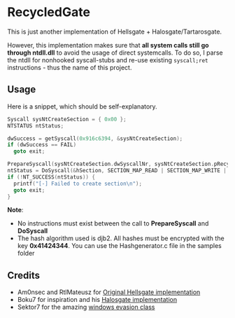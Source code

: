 # RecycledGate

This is just another implementation of Hellsgate + Halosgate/Tartarosgate.    

However, this implementation makes sure that **all system calls still go through ntdll.dll** to avoid the usage of direct systemcalls.
To do so, I parse the ntdll for nonhooked syscall-stubs and re-use existing ```syscall;ret``` instructions - thus the name of this project.

## Usage

Here is a snippet, which should be self-explanatory.
```c
Syscall sysNtCreateSection = { 0x00 };
NTSTATUS ntStatus;

dwSuccess = getSyscall(0x916c6394, &sysNtCreateSection);
if (dwSuccess == FAIL)
  goto exit;

PrepareSyscall(sysNtCreateSection.dwSyscallNr, sysNtCreateSection.pRecycledGate);
ntStatus = DoSyscall(&hSection, SECTION_MAP_READ | SECTION_MAP_WRITE | SECTION_MAP_EXECUTE, NULL, (PLARGE_INTEGER)&sizeBuffer, PAGE_EXECUTE_READWRITE, SEC_COMMIT, NULL);
if (!NT_SUCCESS(ntStatus)) {
  printf("[-] Failed to create section\n");
  goto exit;
}

```
**Note**:
* No instructions must exist between the call to **PrepareSyscall** and **DoSyscall**
* The hash algorithm used is djb2. All hashes must be encrypted with the key **0x41424344**. You can use the Hashgenerator.c file in the samples folder

## Credits

* Am0nsec and RtlMateusz for [Original Hellsgate implementation](https://github.com/am0nsec/HellsGate)
* Boku7 for inspiration and his [Halosgate implementation](https://github.com/boku7/AsmHalosGate/)
* Sektor7 for the amazing [windows evasion class](https://sektor7.net)
